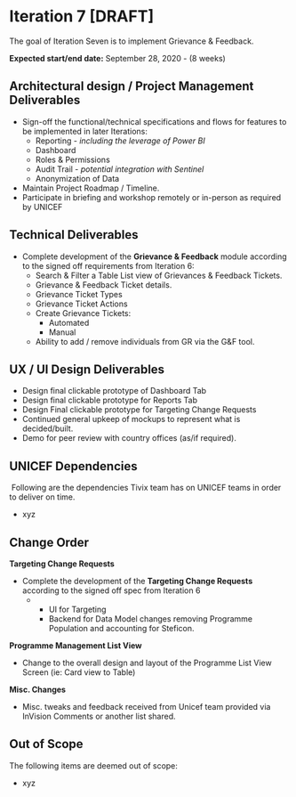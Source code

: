 # Iteration 7 \[DRAFT\]

The goal of Iteration Seven is to implement Grievance & Feedback.

**Expected start/end date:** September 28, 2020 - \(8 weeks\)

## **Architectural design / Project Management Deliverables**

* Sign-off the functional/technical specifications and flows for features to be implemented in later Iterations:
  * Reporting - _including the leverage of Power BI_
  * Dashboard
  * Roles & Permissions
  * Audit Trail - _potential integration with Sentinel_
  * Anonymization of Data
* Maintain Project Roadmap / Timeline.
* Participate in briefing and workshop remotely or in-person as required by UNICEF

## **Technical Deliverables**

* Complete development of the **Grievance & Feedback** module according to the signed off requirements from Iteration 6:
  * Search & Filter a Table List view of Grievances & Feedback Tickets.
  * Grievance & Feedback Ticket details.
  * Grievance Ticket Types
  * Grievance Ticket Actions
  * Create Grievance Tickets:
    * Automated
    * Manual
  * Ability to add / remove individuals from GR via the G&F tool.

## **UX / UI Design Deliverables**

* Design final clickable prototype of Dashboard Tab
* Design final clickable prototype for Reports Tab
* Design Final clickable prototype for Targeting Change Requests
* Continued general upkeep of mockups to represent what is decided/built.
* Demo for peer review with country offices \(as/if required\).

## **UNICEF Dependencies**

‌ Following are the dependencies Tivix team has on UNICEF teams in order to deliver on time.

* xyz

## **Change Order**

**Targeting Change Requests**

* Complete the development of the **Targeting Change Requests** according to the signed off spec from Iteration 6
  * * UI for Targeting
    * Backend for Data Model changes removing Programme Population and accounting for Steficon.

**Programme Management List View**

* Change to the overall design and layout of the Programme List View Screen \(ie: Card view to Table\)

**Misc. Changes**

* Misc. tweaks and feedback received from Unicef team provided via InVision Comments or another list shared.

## **Out of Scope**

The following items are deemed out of scope:

* xyz



